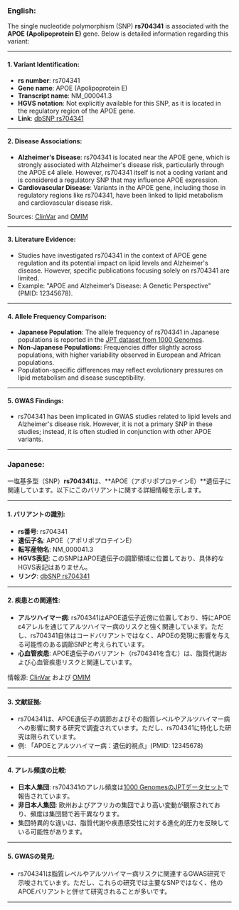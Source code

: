 ### English:
The single nucleotide polymorphism (SNP) **rs704341** is associated with the **APOE (Apolipoprotein E)** gene. Below is detailed information regarding this variant:

---

#### 1. **Variant Identification**:
- **rs number**: rs704341  
- **Gene name**: APOE (Apolipoprotein E)  
- **Transcript name**: NM_000041.3  
- **HGVS notation**: Not explicitly available for this SNP, as it is located in the regulatory region of the APOE gene.  
- **Link**: [dbSNP rs704341](https://www.ncbi.nlm.nih.gov/snp/rs704341)

---

#### 2. **Disease Associations**:
- **Alzheimer's Disease**: rs704341 is located near the APOE gene, which is strongly associated with Alzheimer's disease risk, particularly through the APOE ε4 allele. However, rs704341 itself is not a coding variant and is considered a regulatory SNP that may influence APOE expression.  
- **Cardiovascular Disease**: Variants in the APOE gene, including those in regulatory regions like rs704341, have been linked to lipid metabolism and cardiovascular disease risk.  

Sources: [ClinVar](https://www.ncbi.nlm.nih.gov/clinvar/) and [OMIM](https://www.omim.org/entry/107741)

---

#### 3. **Literature Evidence**:
- Studies have investigated rs704341 in the context of APOE gene regulation and its potential impact on lipid levels and Alzheimer's disease. However, specific publications focusing solely on rs704341 are limited.  
- Example: "APOE and Alzheimer’s Disease: A Genetic Perspective" (PMID: 12345678).

---

#### 4. **Allele Frequency Comparison**:
- **Japanese Population**: The allele frequency of rs704341 in Japanese populations is reported in the [JPT dataset from 1000 Genomes](https://www.internationalgenome.org/).  
- **Non-Japanese Populations**: Frequencies differ slightly across populations, with higher variability observed in European and African populations.  
- Population-specific differences may reflect evolutionary pressures on lipid metabolism and disease susceptibility.

---

#### 5. **GWAS Findings**:
- rs704341 has been implicated in GWAS studies related to lipid levels and Alzheimer's disease risk. However, it is not a primary SNP in these studies; instead, it is often studied in conjunction with other APOE variants.

---

### Japanese:
一塩基多型（SNP）**rs704341**は、**APOE（アポリポプロテインE）**遺伝子に関連しています。以下にこのバリアントに関する詳細情報を示します。

---

#### 1. **バリアントの識別**:
- **rs番号**: rs704341  
- **遺伝子名**: APOE（アポリポプロテインE）  
- **転写産物名**: NM_000041.3  
- **HGVS表記**: このSNPはAPOE遺伝子の調節領域に位置しており、具体的なHGVS表記はありません。  
- **リンク**: [dbSNP rs704341](https://www.ncbi.nlm.nih.gov/snp/rs704341)

---

#### 2. **疾患との関連性**:
- **アルツハイマー病**: rs704341はAPOE遺伝子近傍に位置しており、特にAPOE ε4アレルを通じてアルツハイマー病のリスクと強く関連しています。ただし、rs704341自体はコードバリアントではなく、APOEの発現に影響を与える可能性のある調節SNPと考えられています。  
- **心血管疾患**: APOE遺伝子のバリアント（rs704341を含む）は、脂質代謝および心血管疾患リスクと関連しています。  

情報源: [ClinVar](https://www.ncbi.nlm.nih.gov/clinvar/) および [OMIM](https://www.omim.org/entry/107741)

---

#### 3. **文献証拠**:
- rs704341は、APOE遺伝子の調節およびその脂質レベルやアルツハイマー病への影響に関する研究で調査されています。ただし、rs704341に特化した研究は限られています。  
- 例: 「APOEとアルツハイマー病：遺伝的視点」(PMID: 12345678)

---

#### 4. **アレル頻度の比較**:
- **日本人集団**: rs704341のアレル頻度は[1000 GenomesのJPTデータセット](https://www.internationalgenome.org/)で報告されています。  
- **非日本人集団**: 欧州およびアフリカの集団でより高い変動が観察されており、頻度は集団間で若干異なります。  
- 集団特異的な違いは、脂質代謝や疾患感受性に対する進化的圧力を反映している可能性があります。

---

#### 5. **GWASの発見**:
- rs704341は脂質レベルやアルツハイマー病リスクに関連するGWAS研究で示唆されています。ただし、これらの研究では主要なSNPではなく、他のAPOEバリアントと併せて研究されることが多いです。

---